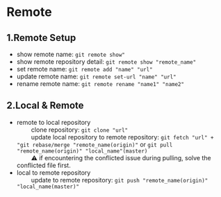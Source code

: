 Remote
============

1.Remote Setup
--------
*   show remote name: `git remote show"` <br>
*   show remote repository detail: `git remote show "remote_name"` <br>
*   set remote name: `git remote add "name" "url"` <br>
*   update remote name: `git remote set-url "name" "url"` <br>
*   rename remote name: `git remote rename "name1" "name2"` <br>
   

2.Local & Remote
--------
*   remote to local repository <br>
&ensp; &ensp; &ensp; clone repository: `git clone "url"` <br>
&ensp; &ensp; &ensp; update local repository to remote repository: `git fetch "url" + "git rebase/merge "remote_name(origin)"` or `git pull "remote_name(origin)" "local_name"(master)` <br>
&ensp; &ensp; &ensp; :warning:	if encountering the conflicted issue during pulling, solve the conflicted file first. <br>
*   local to remote repository <br>
&ensp; &ensp; &ensp; update to remote repository: `git push "remote_name(origin)" "local_name(master)"` <br>
   
